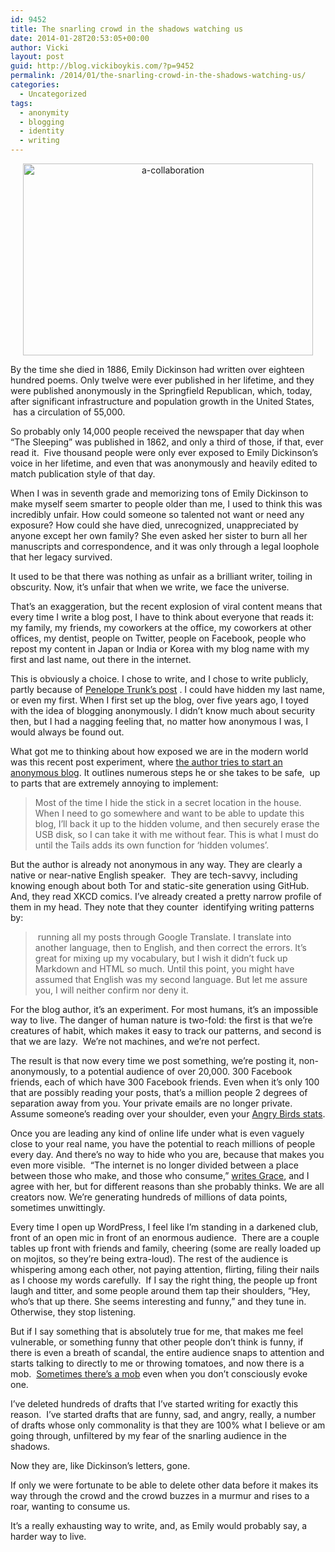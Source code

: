 ```yaml
---
id: 9452
title: The snarling crowd in the shadows watching us
date: 2014-01-28T20:53:05+00:00
author: Vicki
layout: post
guid: http://blog.vickiboykis.com/?p=9452
permalink: /2014/01/the-snarling-crowd-in-the-shadows-watching-us/
categories:
  - Uncategorized
tags:
  - anonymity
  - blogging
  - identity
  - writing
---
```

<p style="text-align: center;">
  <a href="http://blog.vickiboykis.com/wp-content/uploads/2014/01/a-collaboration.jpg"><img class="aligncenter  wp-image-9458" alt="a-collaboration" src="http://blog.vickiboykis.com/wp-content/uploads/2014/01/a-collaboration-580x384.jpg" width="464" height="307" /></a>
</p>

By the time she died in 1886, Emily Dickinson had written over eighteen hundred poems. Only twelve were ever published in her lifetime, and they were published anonymously in the Springfield Republican, which, today, after significant infrastructure and population growth in the United States,  has a circulation of 55,000.

So probably only 14,000 people received the newspaper that day when &#8220;The Sleeping&#8221; was published in 1862, and only a third of those, if that, ever read it.  Five thousand people were only ever exposed to Emily Dickinson&#8217;s voice in her lifetime, and even that was anonymously and heavily edited to match publication style of that day.

When I was in seventh grade and memorizing tons of Emily Dickinson to make myself seem smarter to people older than me, I used to think this was incredibly unfair. How could someone so talented not want or need any exposure? How could she have died, unrecognized, unappreciated by anyone except her own family? She even asked her sister to burn all her manuscripts and correspondence, and it was only through a legal loophole that her legacy survived.

It used to be that there was nothing as unfair as a brilliant writer, toiling in obscurity. Now, it&#8217;s unfair that when we write, we face the universe.

That&#8217;s an exaggeration, but the recent explosion of viral content means that every time I write a blog post, I have to think about everyone that reads it: my family, my friends, my coworkers at the office, my coworkers at other offices, my dentist, people on Twitter, people on Facebook, people who repost my content in Japan or India or Korea with my blog name with my first and last name, out there in the internet.

This is obviously a choice. I chose to write, and I chose to write publicly, partly because of <a href="http://mailbag.penelopetrunk.com/2012/07/26/should-i-blog-under-my-own-name/" target="_blank">Penelope Trunk&#8217;s post</a> . I could have hidden my last name, or even my first. When I first set up the blog, over five years ago, I toyed with the idea of blogging anonymously. I didn&#8217;t know much about security then, but I had a nagging feeling that, no matter how anonymous I was, I would always be found out.

What got me to thinking about how exposed we are in the modern world was this recent post experiment, where <a href="http://untraceableblog.com/blog/2014/01/26/how-to-start-an-anonymous-blog/" target="_blank">the author tries to start an anonymous blog</a>. It outlines numerous steps he or she takes to be safe,  up to parts that are extremely annoying to implement:

> Most of the time I hide the stick in a secret location in the house. When I need to go somewhere and want to be able to update this blog, I’ll back it up to the hidden volume, and then securely erase the USB disk, so I can take it with me without fear. This is what I must do until the Tails adds its own function for ‘hidden volumes’.

But the author is already not anonymous in any way. They are clearly a native or near-native English speaker.  They are tech-savvy, including knowing enough about both Tor and static-site generation using GitHub. And, they read XKCD comics. I&#8217;ve already created a pretty narrow profile of them in my head. They note that they counter  identifying writing patterns by:

>  running all my posts through Google Translate. I translate into another language, then to English, and then correct the errors. It’s great for mixing up my vocabulary, but I wish it didn’t fuck up Markdown and HTML so much. Until this point, you might have assumed that English was my second language. But let me assure you, I will neither confirm nor deny it.

For the blog author, it&#8217;s an experiment. For most humans, it&#8217;s an impossible way to live. The danger of human nature is two-fold: the first is that we&#8217;re creatures of habit, which makes it easy to track our patterns, and second is that we are lazy.  We&#8217;re not machines, and we&#8217;re not perfect.

The result is that now every time we post something, we&#8217;re posting it, non-anonymously, to a potential audience of over 20,000. 300 Facebook friends, each of which have 300 Facebook friends. Even when it&#8217;s only 100 that are possibly reading your posts, that&#8217;s a million people 2 degrees of separation away from you. Your private emails are no longer private. Assume someone&#8217;s reading over your shoulder, even your <a href="http://www.nytimes.com/2014/01/28/world/spy-agencies-scour-phone-apps-for-personal-data.html?_r=0" target="_blank">Angry Birds stats</a>.

Once you are leading any kind of online life under what is even vaguely close to your real name, you have the potential to reach millions of people every day. And there&#8217;s no way to hide who you are, because that makes you even more visible.  &#8220;The internet is no longer divided between a place between those who make, and those who consume,&#8221; <a href="http://www.designsponge.com/2014/01/state-of-the-blog-union-how-the-blogging-world-has-changed.html" target="_blank">writes Grace</a>, and I agree with her, but for different reasons than she probably thinks. We are all creators now. We&#8217;re generating hundreds of millions of data points, sometimes unwittingly.

Every time I open up WordPress, I feel like I&#8217;m standing in a darkened club, front of an open mic in front of an enormous audience.  There are a couple tables up front with friends and family, cheering (some are really loaded up on mojitos, so they&#8217;re being extra-loud). The rest of the audience is whispering among each other, not paying attention, flirting, filing their nails as I choose my words carefully.  If I say the right thing, the people up front laugh and titter, and some people around them tap their shoulders, &#8220;Hey, who&#8217;s that up there. She seems interesting and funny,&#8221; and they tune in. Otherwise, they stop listening.

But if I say something that is absolutely true for me, that makes me feel vulnerable, or something funny that other people don&#8217;t think is funny, if there is even a breath of scandal, the entire audience snaps to attention and starts talking to directly to me or throwing tomatoes, and now there is a mob.  <a href="http://www.psmag.com/navigation/health-and-behavior/women-arent-welcome-internet-72170/" target="_blank">Sometimes there&#8217;s a mob</a> even when you don&#8217;t consciously evoke one.

I&#8217;ve deleted hundreds of drafts that I&#8217;ve started writing for exactly this reason.  I&#8217;ve started drafts that are funny, sad, and angry, really, a number of drafts whose only commonality is that they are 100% what I believe or am going through, unfiltered by my fear of the snarling audience in the shadows.

Now they are, like Dickinson&#8217;s letters, gone.

If only we were fortunate to be able to delete other data before it makes its way through the crowd and the crowd buzzes in a murmur and rises to a roar, wanting to consume us.

It&#8217;s a really exhausting way to write, and, as Emily would probably say, a harder way to live.

&nbsp;

&nbsp;